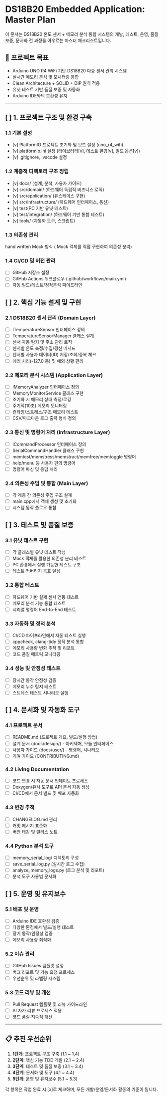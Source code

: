# DS18B20 Embedded Application: Master Plan

이 문서는 DS18B20 온도 센서 + 메모리 분석 통합 시스템의 개발, 테스트, 운영, 품질보증, 문서화 전 과정을 아우르는 마스터 체크리스트입니다.

## 🎯 프로젝트 목표
- Arduino UNO R4 WiFi 기반 DS18B20 다중 센서 관리 시스템
- 실시간 메모리 분석 및 모니터링 통합
- Clean Architecture + SOLID + DIP 원칙 적용
- 유닛 테스트 기반 품질 보증 및 자동화
- Arduino IDE와의 호환성 유지

---

## [ ] 1. 프로젝트 구조 및 환경 구축
### 1.1 기본 설정
- [v] PlatformIO 프로젝트 초기화 및 보드 설정 (uno_r4_wifi)
- [v] platformio.ini 설정 (라이브러리[v], 테스트 환경[v], 빌드 옵션[v])
- [v] .gitignore, .vscode 설정

### 1.2 계층적 디렉토리 구조 정립

- [v] docs/ (설계, 분석, 사용자 가이드)
- [v] src/domain/ (하드웨어 독립적 비즈니스 로직)
- [v] src/application/ (유스케이스 구현)
- [v] src/infrastructure/ (하드웨어 인터페이스, 통신)
- [v] test(PC 기반 유닛 테스트)
- [v] test/integration/ (하드웨어 기반 통합 테스트)
- [v] tools/ (자동화 도구, 스크립트)

### 1.3 의존성 관리
hand written Mock 방식 ( Mock 객체를 직접 구현하여 의존성 분리)

### 1.4 CI/CD 및 버전 관리
- [ ] GitHub 저장소 설정
- [ ] GitHub Actions 워크플로우 (.github/workflows/main.yml)
- [ ] 자동 빌드/테스트/정적분석 파이프라인

## [ ] 2. 핵심 기능 설계 및 구현
### 2.1 DS18B20 센서 관리 (Domain Layer)
- [ ] ITemperatureSensor 인터페이스 정의
- [ ] TemperatureSensorManager 클래스 설계
- [ ] 센서 자동 탐지 및 주소 관리 로직
- [ ] 센서별 온도 측정/수집/갱신 메서드
- [ ] 센서별 사용자 데이터(ID) 저장/조회/중복 체크
- [ ] 에러 처리(-127.0 등) 및 예외 상황 관리

### 2.2 메모리 분석 시스템 (Application Layer)
- [ ] IMemoryAnalyzer 인터페이스 정의
- [ ] MemoryMonitorService 클래스 구현
- [ ] 초기화 시 메모리 상태 측정/로깅
- [ ] 주기적(10초) 메모리 모니터링
- [ ] 런타임/스트레스/구조 메모리 테스트
- [ ] CSV/마크다운 로그 출력 형식 정의

### 2.3 통신 및 명령어 처리 (Infrastructure Layer)
- [ ] ICommandProcessor 인터페이스 정의
- [ ] SerialCommandHandler 클래스 구현
- [ ] memtest/memstress/memstruct/memfree/memtoggle 명령어
- [ ] help/menu 등 사용자 편의 명령어
- [ ] 명령어 파싱 및 응답 처리

### 2.4 의존성 주입 및 통합 (Main Layer)
- [ ] 각 계층 간 의존성 주입 구조 설계
- [ ] main.cpp에서 객체 생성 및 초기화
- [ ] 시스템 동작 플로우 통합

## [ ] 3. 테스트 및 품질 보증
### 3.1 유닛 테스트 구현
- [ ] 각 클래스별 유닛 테스트 작성
- [ ] Mock 객체를 활용한 의존성 분리 테스트
- [ ] PC 환경에서 실행 가능한 테스트 구조
- [ ] 테스트 커버리지 목표 달성

### 3.2 통합 테스트
- [ ] 하드웨어 기반 실제 센서 연동 테스트
- [ ] 메모리 분석 기능 통합 테스트
- [ ] 시리얼 명령어 End-to-End 테스트

### 3.3 자동화 및 정적 분석
- [ ] CI/CD 파이프라인에서 자동 테스트 실행
- [ ] cppcheck, clang-tidy 정적 분석 통합
- [ ] 메모리 사용량 변화 추적 및 리포트
- [ ] 코드 품질 메트릭 모니터링

### 3.4 성능 및 안정성 테스트
- [ ] 장시간 동작 안정성 검증
- [ ] 메모리 누수 탐지 테스트
- [ ] 스트레스 테스트 시나리오 실행

## [ ] 4. 문서화 및 자동화 도구
### 4.1 프로젝트 문서
- [ ] README.md (프로젝트 개요, 빌드/실행 방법)
- [ ] 설계 문서 (docs/design/) - 아키텍처, 모듈 인터페이스
- [ ] 사용자 가이드 (docs/user/) - 명령어, 시나리오
- [ ] 기여 가이드 (CONTRIBUTING.md)

### 4.2 Living Documentation
- [ ] 코드 변경 시 자동 문서 업데이트 프로세스
- [ ] Doxygen/유사 도구로 API 문서 자동 생성
- [ ] CI/CD에서 문서 빌드 및 배포 자동화

### 4.3 변경 추적
- [ ] CHANGELOG.md 관리
- [ ] 커밋 메시지 표준화
- [ ] 버전 태깅 및 릴리스 노트

### 4.4 Python 분석 도구
- [ ] memory_serial_log/ 디렉토리 구성
- [ ] save_serial_log.py (실시간 로그 수집)
- [ ] analyze_memory_logs.py (로그 분석 및 리포트)
- [ ] 분석 도구 사용법 문서화

## [ ] 5. 운영 및 유지보수
### 5.1 배포 및 운영
- [ ] Arduino IDE 호환성 검증
- [ ] 다양한 환경에서 빌드/실행 테스트
- [ ] 장기 동작/안정성 검증
- [ ] 메모리 사용량 최적화

### 5.2 이슈 관리
- [ ] GitHub Issues 템플릿 설정
- [ ] 버그 리포트 및 기능 요청 프로세스
- [ ] 우선순위 및 라벨링 시스템

### 5.3 코드 리뷰 및 개선
- [ ] Pull Request 템플릿 및 리뷰 가이드라인
- [ ] AI 자가 리뷰 프로세스 적용
- [ ] 코드 품질 지속적 개선

---

## 📋 추진 우선순위
1. **1단계**: 프로젝트 구조 구축 (1.1 ~ 1.4)
2. **2단계**: 핵심 기능 TDD 개발 (2.1 ~ 2.4)
3. **3단계**: 테스트 및 품질 보증 (3.1 ~ 3.4)
4. **4단계**: 문서화 및 도구 (4.1 ~ 4.4)
5. **5단계**: 운영 및 유지보수 (5.1 ~ 5.3)

각 항목은 작업 완료 시 [x]로 체크하며, 모든 개발/운영/문서화 활동의 기준이 됩니다.
